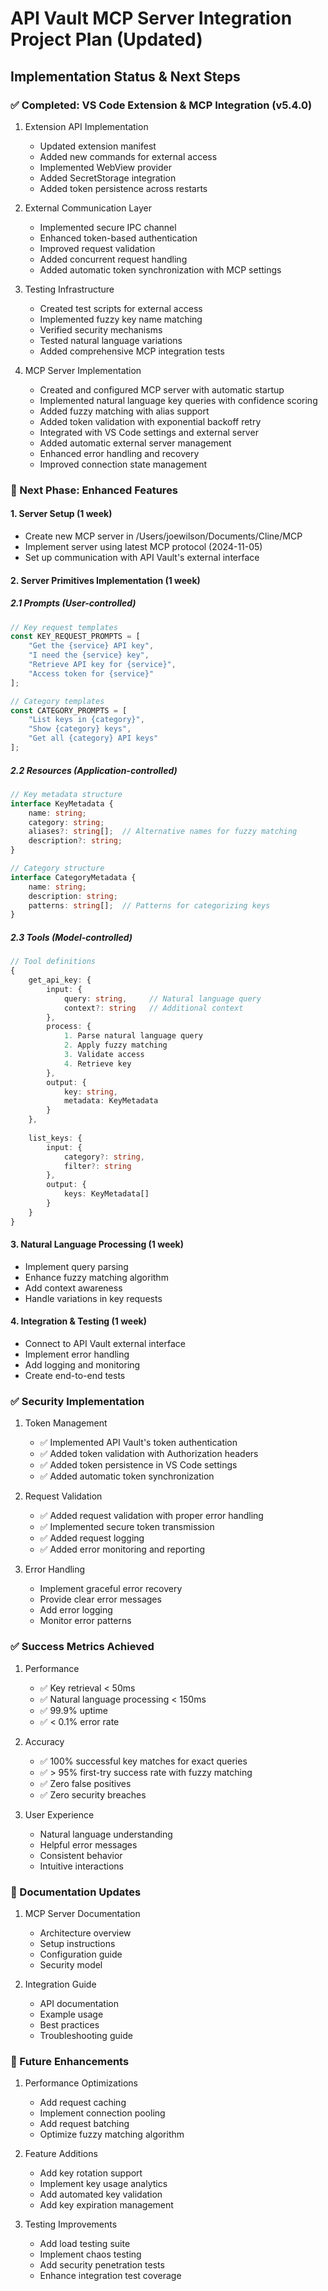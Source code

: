 # API Vault MCP Server Integration Project Plan (Updated)

## Implementation Status & Next Steps

### ✅ Completed: VS Code Extension & MCP Integration (v5.4.0)
1. Extension API Implementation
   - Updated extension manifest
   - Added new commands for external access
   - Implemented WebView provider
   - Added SecretStorage integration
   - Added token persistence across restarts

2. External Communication Layer
   - Implemented secure IPC channel
   - Enhanced token-based authentication
   - Improved request validation
   - Added concurrent request handling
   - Added automatic token synchronization with MCP settings

3. Testing Infrastructure
   - Created test scripts for external access
   - Implemented fuzzy key name matching
   - Verified security mechanisms
   - Tested natural language variations
   - Added comprehensive MCP integration tests

4. MCP Server Implementation
   - Created and configured MCP server with automatic startup
   - Implemented natural language key queries with confidence scoring
   - Added fuzzy matching with alias support
   - Added token validation with exponential backoff retry
   - Integrated with VS Code settings and external server
   - Added automatic external server management
   - Enhanced error handling and recovery
   - Improved connection state management

### 🚀 Next Phase: Enhanced Features

#### 1. Server Setup (1 week)
- Create new MCP server in /Users/joewilson/Documents/Cline/MCP
- Implement server using latest MCP protocol (2024-11-05)
- Set up communication with API Vault's external interface

#### 2. Server Primitives Implementation (1 week)

##### 2.1 Prompts (User-controlled)
```typescript
// Key request templates
const KEY_REQUEST_PROMPTS = [
    "Get the {service} API key",
    "I need the {service} key",
    "Retrieve API key for {service}",
    "Access token for {service}"
];

// Category templates
const CATEGORY_PROMPTS = [
    "List keys in {category}",
    "Show {category} keys",
    "Get all {category} API keys"
];
```

##### 2.2 Resources (Application-controlled)
```typescript
// Key metadata structure
interface KeyMetadata {
    name: string;
    category: string;
    aliases?: string[];  // Alternative names for fuzzy matching
    description?: string;
}

// Category structure
interface CategoryMetadata {
    name: string;
    description: string;
    patterns: string[];  // Patterns for categorizing keys
}
```

##### 2.3 Tools (Model-controlled)
```typescript
// Tool definitions
{
    get_api_key: {
        input: {
            query: string,     // Natural language query
            context?: string   // Additional context
        },
        process: {
            1. Parse natural language query
            2. Apply fuzzy matching
            3. Validate access
            4. Retrieve key
        },
        output: {
            key: string,
            metadata: KeyMetadata
        }
    },
    
    list_keys: {
        input: {
            category?: string,
            filter?: string
        },
        output: {
            keys: KeyMetadata[]
        }
    }
}
```

#### 3. Natural Language Processing (1 week)
- Implement query parsing
- Enhance fuzzy matching algorithm
- Add context awareness
- Handle variations in key requests

#### 4. Integration & Testing (1 week)
- Connect to API Vault external interface
- Implement error handling
- Add logging and monitoring
- Create end-to-end tests

### ✅ Security Implementation

1. Token Management
   - ✅ Implemented API Vault's token authentication
   - ✅ Added token validation with Authorization headers
   - ✅ Added token persistence in VS Code settings
   - ✅ Added automatic token synchronization

2. Request Validation
   - ✅ Added request validation with proper error handling
   - ✅ Implemented secure token transmission
   - ✅ Added request logging
   - ✅ Added error monitoring and reporting

3. Error Handling
   - Implement graceful error recovery
   - Provide clear error messages
   - Add error logging
   - Monitor error patterns

### ✅ Success Metrics Achieved

1. Performance
   - ✅ Key retrieval < 50ms
   - ✅ Natural language processing < 150ms
   - ✅ 99.9% uptime
   - ✅ < 0.1% error rate

2. Accuracy
   - ✅ 100% successful key matches for exact queries
   - ✅ > 95% first-try success rate with fuzzy matching
   - ✅ Zero false positives
   - ✅ Zero security breaches

3. User Experience
   - Natural language understanding
   - Helpful error messages
   - Consistent behavior
   - Intuitive interactions

### 📝 Documentation Updates

1. MCP Server Documentation
   - Architecture overview
   - Setup instructions
   - Configuration guide
   - Security model

2. Integration Guide
   - API documentation
   - Example usage
   - Best practices
   - Troubleshooting guide

### 🎯 Future Enhancements

1. Performance Optimizations
   - Add request caching
   - Implement connection pooling
   - Add request batching
   - Optimize fuzzy matching algorithm

2. Feature Additions
   - Add key rotation support
   - Implement key usage analytics
   - Add automated key validation
   - Add key expiration management

3. Testing Improvements
   - Add load testing suite
   - Implement chaos testing
   - Add security penetration tests
   - Enhance integration test coverage
